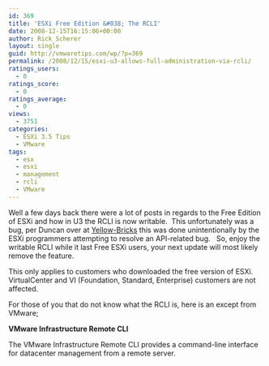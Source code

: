 ```yaml
---
id: 369
title: 'ESXi Free Edition &#038; The RCLI'
date: 2008-12-15T16:15:06+00:00
author: Rick Scherer
layout: single
guid: http://vmwaretips.com/wp/?p=369
permalink: /2008/12/15/esxi-u3-allows-full-administration-via-rcli/
ratings_users:
  - 0
ratings_score:
  - 0
ratings_average:
  - 0
views:
  - 3751
categories:
  - ESXi 3.5 Tips
  - VMware
tags:
  - esx
  - esxi
  - management
  - rcli
  - VMware
---
```

Well a few days back there were a lot of posts in regards to the Free Edition of ESXi and how in U3 the RCLI is now writable.  This unfortunately was a bug, per Duncan over at <a href="http://www.yellow-bricks.com/2008/12/16/update-free-esxi-and-the-rcli/" target="_blank">Yellow-Bricks</a> this was done unintentionally by the ESXi programmers attempting to resolve an API-related bug.   So, enjoy the writable RCLI while it last Free ESXi users, your next update will most likely remove the feature.

This only applies to customers who downloaded the free version of ESXi. VirtualCenter and VI (Foundation, Standard, Enterprise) customers are not affected.

For those of you that do not know what the RCLI is, here is an except from VMware;

**VMware Infrastructure Remote CLI**
  
The VMware Infrastructure Remote CLI provides a command-line interface for datacenter management from a remote server.